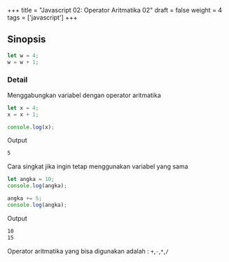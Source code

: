 +++
title = "Javascript 02: Operator Aritmatika 02"
draft = false
weight = 4
tags = ['javascript']
+++

## Sinopsis

```js
let w = 4;
w = w + 1;
```

### Detail

Menggabungkan variabel dengan operator aritmatika

```js
let x = 4;
x = x + 1;

console.log(x);
```
Output
```cmd
5
```

Cara singkat jika ingin tetap menggunakan variabel yang sama


```js
let angka = 10;
console.log(angka);

angka += 5;
console.log(angka);
```
Output
```cmd
10
15
```

Operator aritmatika yang bisa digunakan adalah : `+`,`-`,`*`,`/`